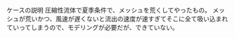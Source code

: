 ケースの説明
圧縮性流体で夏季条件で、メッシュを荒くしてやったもの。
メッシュが荒いかつ、風速が遅くないと流出の速度が速すぎてそこに全て吸い込まれていってしまうので、モデリングが必要だが、できていない。
